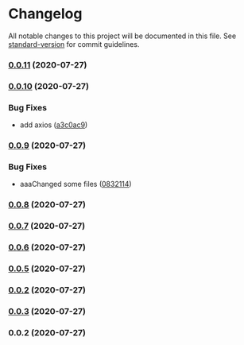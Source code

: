 # Changelog

All notable changes to this project will be documented in this file. See [standard-version](https://github.com/conventional-changelog/standard-version) for commit guidelines.

### [0.0.11](https://github.com/jefth/tinyapp-api/compare/v0.0.10...v0.0.11) (2020-07-27)

### [0.0.10](https://github.com/jefth/tinyapp-api/compare/v0.0.9...v0.0.10) (2020-07-27)


### Bug Fixes

* add axios ([a3c0ac9](https://github.com/jefth/tinyapp-api/commit/a3c0ac958b8abcbe6fb184ad592f70fb8ac8e063))

### [0.0.9](https://github.com/jefth/tinyapp-api/compare/v0.0.8...v0.0.9) (2020-07-27)


### Bug Fixes

* aaaChanged some files ([0832114](https://github.com/jefth/tinyapp-api/commit/08321146a60641d1b5c9c2f67460ac2d1bbc6467))

### [0.0.8](https://github.com/jefth/tinyapp-api/compare/v0.0.7...v0.0.8) (2020-07-27)

### [0.0.7](https://github.com/jefth/tinyapp-api/compare/v0.0.6...v0.0.7) (2020-07-27)

### [0.0.6](https://github.com/jefth/tinyapp-api/compare/v0.0.5...v0.0.6) (2020-07-27)

### [0.0.5](https://github.com/jefth/tinyapp-api/compare/v0.0.3...v0.0.5) (2020-07-27)

### [0.0.2](https://github.com/jefth/tinyapp-api/compare/v0.0.3...v0.0.2) (2020-07-27)

### [0.0.3](https://github.com/jefth/tinyapp-api/compare/v0.0.2...v0.0.3) (2020-07-27)

### 0.0.2 (2020-07-27)
